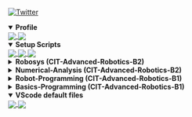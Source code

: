 [![Twitter](https://img.shields.io/twitter/follow/CreateRoboCup?style=social)](https://twitter.com/CreateRoboCup)

<details open>
  <summary><b>Profile</b></summary>
    <a href="https://github.com/MasatoKubotera">
      <img align="center" src="https://github-readme-stats.vercel.app/api?username=MasatoKubotera&count_private=true&include_all_commits&show_icons=true"" />
    </a>
    <a href="https://github.com/MasatoKubotera">
      <img align="center" src="https://github-readme-stats.vercel.app/api/top-langs/?username=MasatoKubotera&count_private=true&hide=G-code&layout=compact" />
    </a>
</details>

<details open>
  <summary><b>Setup Scripts</b></summary>
    <a href="https://github.com/MasatoKubotera/ubuntu_setup_scripts">
      <img align="center" src="https://github-readme-stats.vercel.app/api/pin/?username=MasatoKubotera&repo=ubuntu_setup_scripts" />
    </a>
    <a href="https://github.com/MasatoKubotera/vscode_setup_script">
      <img align="center" src="https://github-readme-stats.vercel.app/api/pin/?username=MasatoKubotera&repo=vscode_setup_script" />
    </a>
    <a href="https://github.com/MasatoKubotera/wsl_setup_script">
      <img align="center" src="https://github-readme-stats.vercel.app/api/pin/?username=MasatoKubotera&repo=wsl_setup_script" />
    </a>
</details>

<details>
  <summary><b>Robosys (CIT-Advanced-Robotics-B2)</b></summary>
    <a href="https://github.com/MasatoKubotera/RGBLED_RaspPi4_DeviceDriver">
      <img align="center" src="https://github-readme-stats.vercel.app/api/pin/?username=MasatoKubotera&repo=RGBLED_RaspPi4_DeviceDriver" />
    </a>
    <a href="https://github.com/MasatoKubotera/translate">
      <img align="center" src="https://github-readme-stats.vercel.app/api/pin/?username=MasatoKubotera&repo=translate" />
    </a>
</details>

<details>
  <summary><b>Numerical-Analysis (CIT-Advanced-Robotics-B2)</b></summary>
    <a href="https://github.com/MasatoKubotera/monte_carlo">
      <img align="center" src="https://github-readme-stats.vercel.app/api/pin/?username=MasatoKubotera&repo=monte_carlo" />
    </a>
</details>

<details>
  <summary><b>Robot-Programming (CIT-Advanced-Robotics-B1)</b></summary>
    <a href="https://github.com/MasatoKubotera/calculator_vscode">
      <img align="center" src="https://github-readme-stats.vercel.app/api/pin/?username=MasatoKubotera&repo=calculator_vscode" />
    </a>
</details>

<details>
  <summary><b>Basics-Programming (CIT-Advanced-Robotics-B1)</b></summary>
    <a href="https://github.com/MasatoKubotera/Othello">
      <img align="center" src="https://github-readme-stats.vercel.app/api/pin/?username=MasatoKubotera&repo=Othello" />
    </a>
</details>

<details open>
  <summary><b>VScode default files</b></summary>
    <a href="https://github.com/MasatoKubotera/vscode_c_default_win">
      <img align="center" src="https://github-readme-stats.vercel.app/api/pin/?username=MasatoKubotera&repo=vscode_c_default_win" />
    </a>
    <a href="https://github.com/MasatoKubotera/vscode_cpp_default_win">
      <img align="center" src="https://github-readme-stats.vercel.app/api/pin/?username=MasatoKubotera&repo=vscode_cpp_default_win" />
    </a>
</details>

<!-- https://github.com/anuraghazra/github-readme-stats -->
<!-- https://github.com/anuraghazra/github-readme-stats/blob/master/docs/readme_ja.md -->
